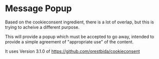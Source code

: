 # Message Popup

Based on the cookieconsent ingredient, there is a lot of overlap, but this is trying to acheive a different purpose.

This will provide a popup which must be accepted to go away, intended to provide a simple agreement of "appropriate use" of the content.

It uses Version 3.1.0 of https://github.com/orestbida/cookieconsent